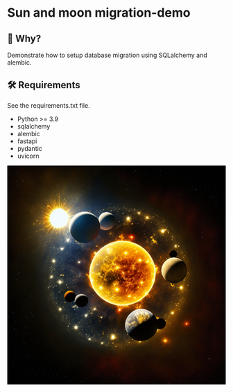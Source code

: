 # Sun and moon migration-demo

🤔 Why?
---------
Demonstrate how to setup database migration using SQLalchemy and alembic.

🛠️ Requirements
----------------
See the requirements.txt file.
- Python >= 3.9
- sqlalchemy
- alembic
- fastapi
- pydantic
- uvicorn


![Sun and moons](etc/a_sun_in_space_with_orbiting_moons.png)
